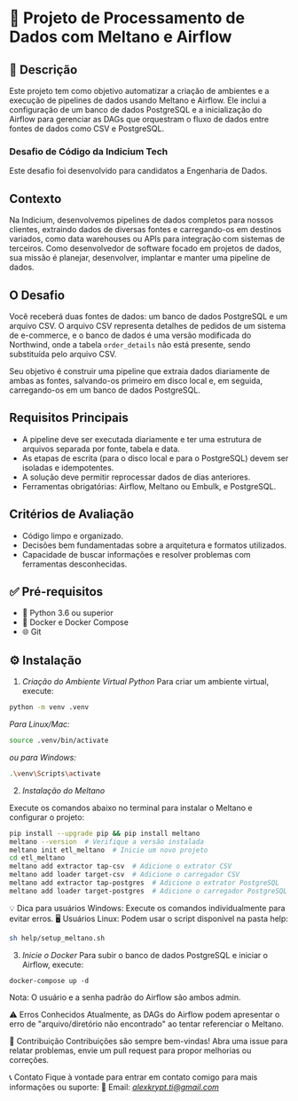 # 🚀 Projeto de Processamento de Dados com Meltano e Airflow

## 📝 Descrição
Este projeto tem como objetivo automatizar a criação de ambientes e a execução de pipelines de dados usando Meltano e Airflow. Ele inclui a configuração de um banco de dados PostgreSQL e a inicialização do Airflow para gerenciar as DAGs que orquestram o fluxo de dados entre fontes de dados como CSV e PostgreSQL.

### Desafio de Código da Indicium Tech
Este desafio foi desenvolvido para candidatos a Engenharia de Dados.

## Contexto
Na Indicium, desenvolvemos pipelines de dados completos para nossos clientes, extraindo dados de diversas fontes e carregando-os em destinos variados, como data warehouses ou APIs para integração com sistemas de terceiros. Como desenvolvedor de software focado em projetos de dados, sua missão é planejar, desenvolver, implantar e manter uma pipeline de dados.

## O Desafio
Você receberá duas fontes de dados: um banco de dados PostgreSQL e um arquivo CSV. O arquivo CSV representa detalhes de pedidos de um sistema de e-commerce, e o banco de dados é uma versão modificada do Northwind, onde a tabela `order_details` não está presente, sendo substituída pelo arquivo CSV.

Seu objetivo é construir uma pipeline que extraia dados diariamente de ambas as fontes, salvando-os primeiro em disco local e, em seguida, carregando-os em um banco de dados PostgreSQL.

## Requisitos Principais
- A pipeline deve ser executada diariamente e ter uma estrutura de arquivos separada por fonte, tabela e data.
- As etapas de escrita (para o disco local e para o PostgreSQL) devem ser isoladas e idempotentes.
- A solução deve permitir reprocessar dados de dias anteriores.
- Ferramentas obrigatórias: Airflow, Meltano ou Embulk, e PostgreSQL.

## Critérios de Avaliação
- Código limpo e organizado.
- Decisões bem fundamentadas sobre a arquitetura e formatos utilizados.
- Capacidade de buscar informações e resolver problemas com ferramentas desconhecidas.

## ✅ Pré-requisitos
- 🐍 Python 3.6 ou superior
- 🐳 Docker e Docker Compose
- 🌐 Git

## ⚙️ Instalação

1. *Criação do Ambiente Virtual Python*
Para criar um ambiente virtual, execute:

```bash
python -m venv .venv
```
*Para Linux/Mac:*

```bash
source .venv/bin/activate 
``` 
*ou para Windows:*

```bash
.\venv\Scripts\activate
``` 
2. *Instalação do Meltano*

Execute os comandos abaixo no terminal para instalar o Meltano e configurar o projeto:

```bash
pip install --upgrade pip && pip install meltano
meltano --version  # Verifique a versão instalada
meltano init etl_meltano  # Inicie um novo projeto
cd etl_meltano
meltano add extractor tap-csv  # Adicione o extrator CSV
meltano add loader target-csv  # Adicione o carregador CSV
meltano add extractor tap-postgres  # Adicione o extrator PostgreSQL
meltano add loader target-postgres  # Adicione o carregador PostgreSQL
```

💡 Dica para usuários Windows: Execute os comandos individualmente para evitar erros.
🖥️ Usuários Linux: Podem usar o script disponível na pasta help:

```bash
sh help/setup_meltano.sh 
```

3. *Inicie o Docker*
Para subir o banco de dados PostgreSQL e iniciar o Airflow, execute:

```bash*
docker-compose up -d
```

Nota: O usuário e a senha padrão do Airflow são ambos admin.

⚠️ Erros Conhecidos
Atualmente, as DAGs do Airflow podem apresentar o erro de "arquivo/diretório não encontrado" ao tentar referenciar o Meltano.

🤝 Contribuição
Contribuições são sempre bem-vindas!
Abra uma issue para relatar problemas, envie um pull request para propor melhorias ou correções.

📞 Contato
Fique à vontade para entrar em contato comigo para mais informações ou suporte:
📧 Email: *alexkrypt.ti@gmail.com*

